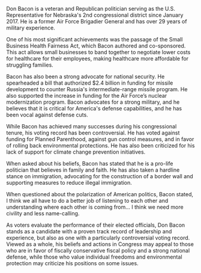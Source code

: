 Don Bacon is a veteran and Republican politician serving as the U.S. Representative for Nebraska's 2nd congressional district since January 2017. He is a former Air Force Brigadier General and has over 29 years of military experience. 

One of his most significant achievements was the passage of the Small Business Health Fairness Act, which Bacon authored and co-sponsored. This act allows small businesses to band together to negotiate lower costs for healthcare for their employees, making healthcare more affordable for struggling families. 

Bacon has also been a strong advocate for national security. He spearheaded a bill that authorized $2.4 billion in funding for missile development to counter Russia's intermediate-range missile program. He also supported the increase in funding for the Air Force’s nuclear modernization program. Bacon advocates for a strong military, and he believes that it is critical for America's defense capabilities, and he has been vocal against defense cuts. 

While Bacon has achieved many successes during his congressional tenure, his voting record has been controversial. He has voted against funding for Planned Parenthood, against gun control measures, and in favor of rolling back environmental protections. He has also been criticized for his lack of support for climate change prevention initiatives.

When asked about his beliefs, Bacon has stated that he is a pro-life politician that believes in family and faith. He has also taken a hardline stance on immigration, advocating for the construction of a border wall and supporting measures to reduce illegal immigration. 

When questioned about the polarization of American politics, Bacon stated, I think we all have to do a better job of listening to each other and understanding where each other is coming from... I think we need more civility and less name-calling. 

As voters evaluate the performance of their elected officials, Don Bacon stands as a candidate with a proven track record of leadership and experience, but also as one with a particularly controversial voting record. Viewed as a whole, his beliefs and actions in Congress may appeal to those who are in favor of fiscally conservative fiscal policy and a strong national defense, while those who value individual freedoms and environmental protection may criticize his positions on some issues.

